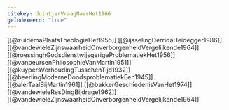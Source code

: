 ```yaml
---
citekey: duintjerVraagNaarHet1966
geïndexeerd: "true"
---
```

[[@zuidemaPlaatsTheologieHet1955]]
[[@ijsselingDerridaHeidegger1986]]
[[@vandewieleZijnswaarheidOnverborgenheidVergelijkende1964]]
[[@roessinghGodsdienstwijsgerigeProblematiekHet1956]]
[[@vanpeursenPhilosophieVanMartin1951]]
[[@kuypersVerhoudingTusschenTijd1932]]
[[@beerlingModerneDoodsproblematiekEen1945]]
[[@alerTaalBijMartin1961]]
[[@bakkerGeschiedenisVanHet1974]]
[[@vandewieleResDingBijdrage1962]]
[[@vandewieleZijnswaarheidOnverborgenheidVergelijkende1964]]

